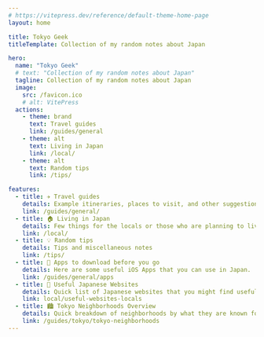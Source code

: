 ```yaml
---
# https://vitepress.dev/reference/default-theme-home-page
layout: home

title: Tokyo Geek
titleTemplate: Collection of my random notes about Japan

hero:
  name: "Tokyo Geek"
  # text: "Collection of my random notes about Japan"
  tagline: Collection of my random notes about Japan
  image:
    src: /favicon.ico
    # alt: VitePress
  actions:
    - theme: brand
      text: Travel guides
      link: /guides/general
    - theme: alt
      text: Living in Japan
      link: /local/
    - theme: alt
      text: Random tips
      link: /tips/

features:
  - title: ✈️ Travel guides
    details: Example itineraries, places to visit, and other suggestions for your trip
    link: /guides/general/
  - title: 🏠 Living in Japan
    details: Few things for the locals or those who are planning to live in Japan
    link: /local/
  - title: 💡 Random tips
    details: Tips and miscellaneous notes
    link: /tips/
  - title: 📲 Apps to download before you go
    details: Here are some useful iOS Apps that you can use in Japan.
    link: /guides/general/apps
  - title: 🔖 Useful Japanese Websites
    details: Quick list of Japanese websites that you might find useful
    link: local/useful-websites-locals
  - title: 🏙️ Tokyo Neighborhoods Overview
    details: Quick breakdown of neighborhoods by what they are known for
    link: /guides/tokyo/tokyo-neighborhoods
---
```


